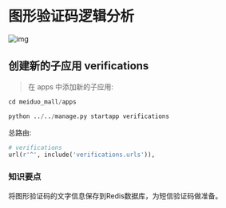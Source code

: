 # 图形验证码逻辑分析

![img](C:\Users\yeyun\Desktop\Django商城项目整理\res\01图形验证码逻辑分析.png)

## 创建新的子应用 verifications

> 在 apps 中添加新的子应用:

```python
cd meiduo_mall/apps

python ../../manage.py startapp verifications
```

总路由:

```python
# verifications
url(r'^', include('verifications.urls')),
```

### 知识要点

将图形验证码的文字信息保存到Redis数据库，为短信验证码做准备。